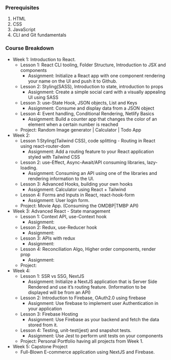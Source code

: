 ### Prerequisites

1. HTML
2. CSS
3. JavaScript
4. CLI and Git fundamentals

### Course Breakdown

- Week 1: Introduction to React.
    - Lesson 1: React CLI tooling, Folder Structure, Introduction to JSX and components
        - Assignment: Initialize a React app with one component rendering your name on the UI and push it to Github.
    - Lesson 2: Styling(SASS), Introduction to state, introduction to props
        - Assignment: Create a simple social card with a visually appealing UI using SASS
    - Lesson 3: use-State Hook, JSON objects, List and Keys
        - Assignment: Consume and display data from a JSON object
    - Lesson 4: Event handling, Conditional Rendering, Netlify Basics
        - Assignment: Build a counter app that changes the color of an element when a certain number is reached
    - Project:  Random Image generator | Calculator | Todo App
- Week 2:
    - Lesson 1:Styling(Tailwind CSS), code splitting - Routing in React using react-router-dom
        - Assignment: Add a routing feature to your React application styled with Tailwind CSS
    - Lesson 2: use-Effect,  Async-Await/API consuming libraries, lazy-loading.
        - Assignment: Consuming an API using one of the libraries and rendering information to the UI.
    - Lesson 3: Advanced Hooks, building your own hooks
        - Assignment: Calculator using React + Tailwind
    - Lesson 4: Forms and Inputs in React, react-hook-form
        - Assignment: User login form.
    - Project: Movie App. (Consuming the OMDBP|TMBP API)
- Week 3: Advanced React - State management
    - Lesson 1: Context API, use-Context hook
        - Assignment:
    - Lesson 2: Redux, use-Reducer hook
        - Assignment:
    - Lesson 3: APIs with redux
        - Assignment:
    - Lesson 4: Reconciliation Algo, Higher order components, render prop
        - Assignment:
    - Project:
- Week 4:
    - Lesson 1: SSR vs SSG, NextJS
        - Assignment: Initialize a NextJS application that is Server Side Rendered and use it’s routing feature. (Information to be displayed will be from an API)
    - Lesson 2: Introduction to Firebase, OAuth2.0 using firebase
        - Assignment: Use firebase to implement user Authentication in your application
    - Lesson 3: Firebase Hosting
        - Assignment: Use Firebase as your backend and fetch the data stored from it.
    - Lesson 4:  Testing, unit-test(jest) and snapshot tests.
        - Assignment: Use Jest to perform unit tests on your components
    - Project: Personal Portfolio having all projects from Week 1.
- Week 5: Capstone Project
    - Full-Blown E-commerce application using NextJS and Firebase.